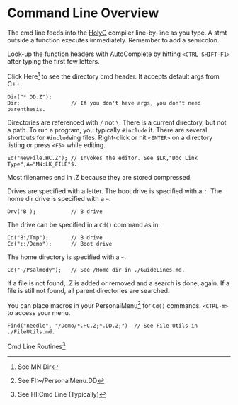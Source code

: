 # Command Line Overview

The cmd line feeds into the [HolyC](./HolyC.md) compiler line-by-line as you type. A stmt outside a function executes immediately. Remember to add a semicolon.

Look-up the function headers with AutoComplete by hitting `<CTRL-SHIFT-F1>` after typing the first few letters.

Click Here[^1] to see the directory cmd header. It accepts default args from C++.

```holyc
Dir("*.DD.Z");
Dir;				// If you don't have args, you don't need parenthesis.
```

Directories are referenced with `/` not `\`. There is a current directory, but not a path. To run a program, you typically `#include` it. There are several shortcuts for `#include`ing files. Right-click or hit `<ENTER>` on a directory listing or press `<F5>` while editing.

```holyc
Ed("NewFile.HC.Z"); // Invokes the editor. See $LK,"Doc Link Type",A="MN:LK_FILE"$.
```

Most filenames end in .Z because they are stored compressed.

Drives are specified with a letter. The boot drive is specified with a `:`. The home dir drive is specified with a `~`.

```holyc
Drv('B');           // B drive
```

The drive can be specified in a `Cd()` command as in:

```holyc
Cd("B:/Tmp");       // B drive
Cd("::/Demo");      // Boot drive
```

The home directory is specified with a `~`.

```holyc
Cd("~/Psalmody");   // See /Home dir in ./GuideLines.md.
```

If a file is not found, .Z is added or removed and a search is done, again. If a file is still not found, all parent directories are searched.

You can place macros in your PersonalMenu[^2] for `Cd()` commands. `<CTRL-m>` to access your menu.

```holyc
Find("needle", "/Demo/*.HC.Z;*.DD.Z;")  // See File Utils in ./FileUtils.md.
```

Cmd Line Routines[^3]

[^1]: See MN:Dir

[^2]: See FI:~/PersonalMenu.DD

[^3]: See HI:Cmd Line (Typically)

